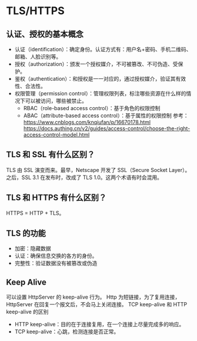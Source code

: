 # TLS/HTTPS
## 认证、授权的基本概念
- 认证（identification）：确定身份。认证方式有：用户名+密码、手机二维码、邮箱、人脸识别等。
- 授权（authorization）：颁发一个授权媒介，不可被篡改、不可伪造、受保护。
- 鉴权（authentication）：和授权是一一对应的，通过授权媒介，验证其有效性、合法性。
- 权限管理（permission control）：管理权限列表，标注哪些资源在什么样的情况下可以被访问，哪些被禁止。
  - RBAC（role-based access control）：基于角色的权限控制
  - ABAC（attribute-based access control）：基于属性的权限控制
参考：
https://www.cnblogs.com/knqiufan/p/16670178.html
https://docs.authing.cn/v2/guides/access-control/choose-the-right-access-control-model.html

## TLS 和 SSL 有什么区别？
TLS 由 SSL 演变而来。最早，Netscape 开发了 SSL（Secure Socket Layer）。之后，SSL 3.1 在发布时，改成了 TLS 1.0。这两个术语有时会混用。

## TLS 和 HTTPS 有什么区别？
HTTPS = HTTP + TLS。

## TLS 的功能
- 加密：隐藏数据
- 认证：确保信息交换的各方的身份。
- 完整性：验证数据没有被篡改或伪造

## Keep Alive
可以设置 HttpServer 的 keep-alive 行为。
Http 为短链接，为了复用连接，HttpServer 在回复一个报文后，不会马上关闭连接。
TCP keep-alive 和 HTTP keep-alive 的区别
- HTTP keep-alive：目的在于连接复用，在一个连接上尽量完成多的响应。
- TCP keep-alive：心跳，检测连接是否正常。
